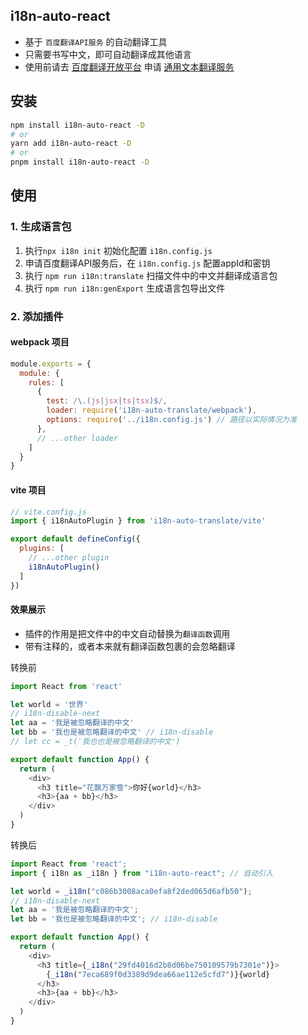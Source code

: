 ## i18n-auto-react
  * 基于 `百度翻译API服务` 的自动翻译工具
  * 只需要书写中文，即可自动翻译成其他语言
  * 使用前请去
  <a href="https://api.fanyi.baidu.com/" target="_blank">百度翻译开放平台</a>
  申请 <a href="https://api.fanyi.baidu.com/doc/21" target="_blank">通用文本翻译服务</a>

## 安装
 ```sh
npm install i18n-auto-react -D
# or
yarn add i18n-auto-react -D
# or
pnpm install i18n-auto-react -D
 ```

## 使用
### 1. 生成语言包
1. 执行`npx i18n init` 初始化配置 `i18n.config.js`
2. 申请百度翻译API服务后，在 `i18n.config.js` 配置appId和密钥
3. 执行 `npm run i18n:translate` 扫描文件中的中文并翻译成语言包
4. 执行 `npm run i18n:genExport` 生成语言包导出文件


### 2. 添加插件
#### webpack 项目
```js
module.exports = {
  module: {
    rules: [
      {
        test: /\.(js|jsx|ts|tsx)$/,
        loader: require('i18n-auto-translate/webpack'),
        options: require('../i18n.config.js') // 路径以实际情况为准
      },
      // ...other loader
    ]
  }
}
```
#### vite 项目
```js
// vite.config.js
import { i18nAutoPlugin } from 'i18n-auto-translate/vite'

export default defineConfig({
  plugins: [
    // ...other plugin
    i18nAutoPlugin()
  ]
})
```
#### 效果展示
* 插件的作用是把文件中的中文自动替换为`翻译函数`调用
* 带有注释的，或者本来就有翻译函数包裹的会忽略翻译

转换前
```js
import React from 'react'

let world = '世界'
// i18n-disable-next
let aa = '我是被忽略翻译的中文'
let bb = '我也是被忽略翻译的中文' // i18n-disable
// let cc = _t('我也也是被忽略翻译的中文')

export default function App() {
  return (
    <div>
      <h3 title="花飘万家雪">你好{world}</h3>
      <h3>{aa + bb}</h3>
    </div>
  )
}
```

转换后
```js
import React from 'react';
import { i18n as _i18n } from "i18n-auto-react"; // 自动引入

let world = _i18n("c086b3008aca0efa8f2ded065d6afb50");
// i18n-disable-next
let aa = '我是被忽略翻译的中文';
let bb = '我也是被忽略翻译的中文'; // i18n-disable

export default function App() {
  return (
    <div>
      <h3 title={_i18n("29fd4016d2b8d06be750109579b7301e")}>
        {_i18n("7eca689f0d3389d9dea66ae112e5cfd7")}{world}
      </h3>
      <h3>{aa + bb}</h3>
    </div>
  )
}
```
